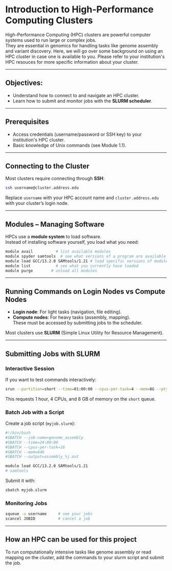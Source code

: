 # Introduction to High-Performance Computing Clusters

High-Performance Computing (HPC) clusters are powerful computer systems used to run large or complex jobs.  
They are essential in genomics for handling tasks like genome assembly and variant discovery. Here, we will go over some background on using an HPC cluster in case one is available to you. Please refer to your institution's HPC resouces for more specific information about your cluster.

---

## Objectives:
- Understand how to connect to and navigate an HPC cluster.  
- Learn how to submit and monitor jobs with the **SLURM scheduler**.  

---

## Prerequisites
- Access credentials (username/password or SSH key) to your institution's HPC cluster.  
- Basic knowledge of Unix commands (see Module 1.1).  

---

## Connecting to the Cluster
Most clusters require connecting through **SSH**:

```bash
ssh username@cluster.address.edu
```

Replace `username` with your HPC account name and `cluster.address.edu` with your cluster’s login node.

---

## Modules – Managing Software
HPCs use a **module system** to load software.  
Instead of installing software yourself, you load what you need:

```bash
module avail          # list available modules
module spyder samtools  # see what versions of a program are available on a cluster
module load GCC/13.2.0 SAMtools/1.21 # load specific versions of modules, in this case SAMtools
module list           # see what you currently have loaded
module purge        # unload all modules
```


---

## Running Commands on Login Nodes vs Compute Nodes
- **Login node**: For light tasks (navigation, file editing).  
- **Compute nodes**: For heavy tasks (assembly, mapping).  
  These must be accessed by submitting jobs to the scheduler.

Most clusters use **SLURM** (Simple Linux Utility for Resource Management).

---

## Submitting Jobs with SLURM

### Interactive Session
If you want to test commands interactively:
```bash
srun --partition=short --time=01:00:00 --cpus-per-task=4 --mem=8G --pty bash
```
This requests 1 hour, 4 CPUs, and 8 GB of memory on the `short` queue.

### Batch Job with a Script
Create a job script (`myjob.slurm`):

```bash
#!/bin/bash
#SBATCH --job-name=genome_assembly
#SBATCH --time=24:00:00
#SBATCH --cpus-per-task=16
#SBATCH --mem=64G
#SBATCH --output=assembly_%j.out

module load GCC/13.2.0 SAMtools/1.21
# samtools

```

Submit it with:
```bash
sbatch myjob.slurm
```

### Monitoring Jobs
```bash
squeue -u username     # see your jobs
scancel JOBID          # cancel a job
```

---

## How an HPC can be used for this project
To run computationally intensive tasks like genome assembly or read mapping on the cluster, add the commands to your slurm script and submit the job.

